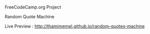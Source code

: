 FreeCodeCamp.org Project

Random Quote Machine

Live Preview : http://thamimemel.github.io/random-quotes-machine
